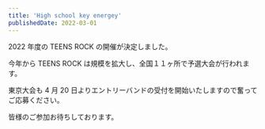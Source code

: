 ```yaml
---
title: 'High school key energey'
publishedDate: 2022-03-01
---
```


2022 年度の TEENS ROCK の開催が決定しました。

今年から TEENS ROCK は規模を拡大し、全国１１ヶ所で予選大会が行われます。

東京大会も 4 月 20 日よりエントリーバンドの受付を開始いたしますので奮ってご応募ください。

皆様のご参加お待ちしております。

